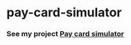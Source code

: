 # pay-card-simulator
<h3>See my project <a href="https://mykytiakv.github.io/pay-card-simulator/"> <strong>Pay card simulator</strong> </a> </h3>
